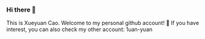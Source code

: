 ### Hi there 👋

This is Xueyuan Cao. Welcome to my personal github account! 🥳 If you have interest, you can also check my other account: 1uan-yuan

<!--
**xue1uan/xue1uan** is a ✨ _special_ ✨ repository because its `README.md` (this file) appears on your GitHub profile.

Here are some ideas to get you started:

- 🔭 I’m currently working on ...
- 🌱 I’m currently learning ...
- 👯 I’m looking to collaborate on ...
- 🤔 I’m looking for help with ...
- 💬 Ask me about ...
- 📫 How to reach me: ...
- 😄 Pronouns: ...
- ⚡ Fun fact: ...
-->
